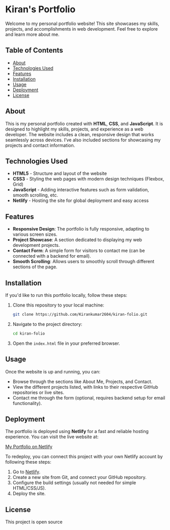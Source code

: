 # Kiran's Portfolio

Welcome to my personal portfolio website! This site showcases my skills, projects, and accomplishments in web development. Feel free to explore and learn more about me.

## Table of Contents

- [About](#about)
- [Technologies Used](#technologies-used)
- [Features](#features)
- [Installation](#installation)
- [Usage](#usage)
- [Deployment](#deployment)
- [License](#license)

## About

This is my personal portfolio created with **HTML**, **CSS**, and **JavaScript**. It is designed to highlight my skills, projects, and experience as a web developer. The website includes a clean, responsive design that works seamlessly across devices. I’ve also included sections for showcasing my projects and contact information.

## Technologies Used

- **HTML5** - Structure and layout of the website
- **CSS3** - Styling the web pages with modern design techniques (Flexbox, Grid)
- **JavaScript** - Adding interactive features such as form validation, smooth scrolling, etc.
- **Netlify** - Hosting the site for global deployment and easy access

## Features

- **Responsive Design**: The portfolio is fully responsive, adapting to various screen sizes.
- **Project Showcase**: A section dedicated to displaying my web development projects.
- **Contact Form**: A simple form for visitors to contact me (can be connected with a backend for email).
- **Smooth Scrolling**: Allows users to smoothly scroll through different sections of the page.
  
## Installation

If you'd like to run this portfolio locally, follow these steps:

1. Clone this repository to your local machine:
   ```bash
   git clone https://github.com/Kirankumar2604/kiran-folio.git
   ```

2. Navigate to the project directory:
   ```bash
   cd kiran-folio
   ```

3. Open the `index.html` file in your preferred browser.

## Usage

Once the website is up and running, you can:

- Browse through the sections like About Me, Projects, and Contact.
- View the different projects listed, with links to their respective GitHub repositories or live sites.
- Contact me through the form (optional, requires backend setup for email functionality).

## Deployment

The portfolio is deployed using **Netlify** for a fast and reliable hosting experience. You can visit the live website at:

[My Portfolio on Netlify](https://kiranfolio.netlify.app)

To redeploy, you can connect this project with your own Netlify account by following these steps:

1. Go to [Netlify](https://www.netlify.com/).
2. Create a new site from Git, and connect your GitHub repository.
3. Configure the build settings (usually not needed for simple HTML/CSS/JS).
4. Deploy the site.

## License

This project is open source
